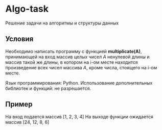 # Algo-task
Решение задачи на алгоритмы и структуры данных

## Условия

Необходимо написать программу с функцией **multiplicate(A)**, принимающей на вход 
массив целых чисел *А* ненулевой длины и массив такой же длины, в котором на i-ом 
месте находится произведение всех чисел массива *А*, кроме числа, стоящего на i-ом 
месте.

Язык программирования: Python.
Использование дополнительных библиотек и функций: не разрешается.

## Пример

На вход подается массив [1, 2, 3, 4]
На выходе функции ожидается массив [24, 12, 8, 6]
